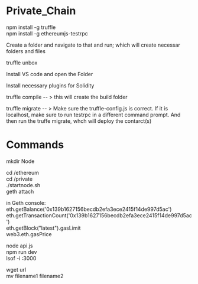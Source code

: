 # Private_Chain

npm install -g truffle  
npm install -g ethereumjs-testrpc  


Create a folder and navigate to that and run; which will create necessar folders and files  

truffle unbox  

Install VS code and open the Folder  

Install necessary plugins for Solidity  

truffle compile -- > this will create the build folder  

truffle migrate -- > Make sure the truffle-config.js is correct. If it is localhost, make sure to run testrpc in a different command prompt. And then run the truffe migrate, whch will deploy the contarct(s)

# Commands
mkdir Node  

cd /ethereum  
cd /private  
./startnode.sh  
geth attach  

in Geth console:  
eth.getBalance('0x139b1627156becdb2efa3ece2415f14de997d5ac')  
eth.getTransactionCount('0x139b1627156becdb2efa3ece2415f14de997d5ac')  
eth.getBlock("latest").gasLimit  
web3.eth.gasPrice  


node api.js    
npm run dev  
lsof -i :3000    

wget url  
mv filename1 filename2  
